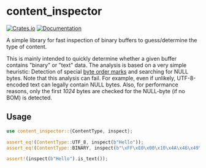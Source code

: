 # content_inspector

[![Crates.io](https://img.shields.io/crates/v/content_inspector.svg)](https://crates.io/crates/content_inspector)
[![Documentation](https://docs.rs/content_inspector/badge.svg)](https://docs.rs/content_inspector)

A simple library for fast inspection of binary buffers to guess/determine the type of content.

This is mainly intended to quickly determine whether a given buffer contains "binary" or "text"
data. The analysis is based on a very simple heuristic: Detection of special [byte order
marks](https://en.wikipedia.org/wiki/Byte_order_mark) and searching for NULL bytes. Note that
this analysis can fail. For example, even if unlikely, UTF-8-encoded text can legally contain
NULL bytes. Also, for performance reasons, only the first *1024* bytes are checked for the
NULL-byte (if no BOM) is detected.

## Usage

``` rust
use content_inspector::{ContentType, inspect};

assert_eq!(ContentType::UTF_8, inspect(b"Hello"));
assert_eq!(ContentType::BINARY, inspect(b"\xFF\xE0\x00\x10\x4A\x46\x49\x46\x00"));

assert!(inspect(b"Hello").is_text());
```
